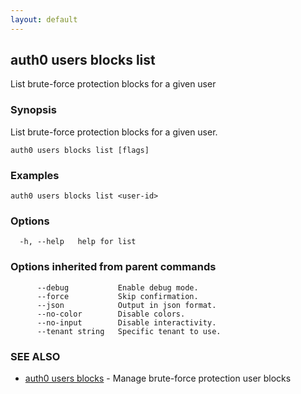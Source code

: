 ```yaml
---
layout: default
---
```

## auth0 users blocks list

List brute-force protection blocks for a given user

### Synopsis

List brute-force protection blocks for a given user.

```
auth0 users blocks list [flags]
```

### Examples

```
auth0 users blocks list <user-id>
```

### Options

```
  -h, --help   help for list
```

### Options inherited from parent commands

```
      --debug           Enable debug mode.
      --force           Skip confirmation.
      --json            Output in json format.
      --no-color        Disable colors.
      --no-input        Disable interactivity.
      --tenant string   Specific tenant to use.
```

### SEE ALSO

* [auth0 users blocks](auth0_users_blocks.md)	 - Manage brute-force protection user blocks

